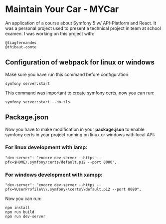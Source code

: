 # Maintain Your Car - MYCar

An application of a course about Symfony 5 w/ API-Platform and React.
It was a personal project used to present a technical project in team at school examen. I was working on this project with:

    @tiagfernandes
    @thibaut-comte

## Configuration of webpack for linux or windows

Make sure you have run this command before configuration:

    symfony server:start

This command was important to create symfony certs, now you can run:

    symfony server:start --no-tls

## Package.json

Now you have to make modification in your **package.json** to enable symfony certs in your project running on linux or windows with local API:

### For linux development with lamp:

    "dev-server": "encore dev-server --https --pfx=$HOME/.symfony/certs/default.p12 --port 8080",

### For windows development with xampp:

    "dev-server": "encore dev-server --https --pfx=%UserProfile%\\.symfony\\certs\\default.p12 --port 8080",

Now you can run:

    npm install
    npm run build
    npm run dev-server
